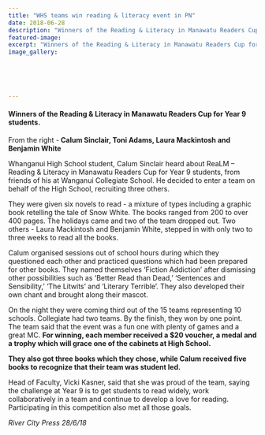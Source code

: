 ```yaml
---
title: "WHS teams win reading & literacy event in PN"
date: 2018-06-28
description: "Winners of the Reading & Literacy in Manawatu Readers Cup for Y9 students..."
featured-image: 
excerpt: "Winners of the Reading & Literacy in Manawatu Readers Cup for Y9 students."
image_gallery:
	
	
	
	
	
---
```


<h4>Winners of the Reading &amp; Literacy in Manawatu Readers Cup for Year 9 students.</h4>
<p>From the right -<strong><span>&nbsp;</span><strong>Calum Sinclair, Toni Adams, Laura Mackintosh and Benjamin White</strong></strong></p>
<p>Whanganui High School student, Calum Sinclair heard about ReaLM &ndash; Reading &amp; Literacy in Manawatu Readers Cup for Year 9 students, from friends of his at Wanganui Collegiate School. He decided to enter a team on behalf of the High School, recruiting three others.</p>
<p>They were given six novels to read - a mixture of types including a graphic book retelling the tale of Snow White. The books ranged from 2<span class="text_exposed_show">00 to over 400 pages. The holidays came and two of the team dropped out. Two others - Laura Mackintosh and Benjamin White, stepped in with only two to three weeks to read all the books.<br /></span></p>
<p><span class="text_exposed_show">Calum organised sessions out of school hours during which they questioned each other and practiced questions which had been prepared for other books. They named themselves &lsquo;Fiction Addiction&rsquo; after dismissing other possibilities such as &lsquo;Better Read than Dead,&rsquo; &lsquo;Sentences and Sensibility,&rsquo; &lsquo;The Litwits&rsquo; and &lsquo;Literary Terrible&rsquo;. They also developed their own chant and brought along their mascot.&nbsp;<br /></span></p>
<p><span class="text_exposed_show">On the night they were coming third out of the 15 teams representing 10 schools. Collegiate had two teams. By the finish, they won by one point. The team said that the event was a fun one with plenty of games and a great MC. <strong>For winning, each member received a $20 voucher, a medal and a trophy which will grace one of the cabinets at High School.&nbsp;</strong><br /></span></p>
<p><span class="text_exposed_show"><strong>They also got three books which they chose, while Calum received five books to recognize that their team was student led.</strong><br /></span></p>
<p><span class="text_exposed_show">Head of Faculty, Vicki Kasner, said that she was proud of the team, saying the challenge at Year 9 is to get students to read widely, work collaboratively in a team and continue to develop a love for reading. Participating in this competition also met all those goals.</span></p>
<div class="text_exposed_show">
<p><em>River City Press 28/6/18</em></p>
</div>

